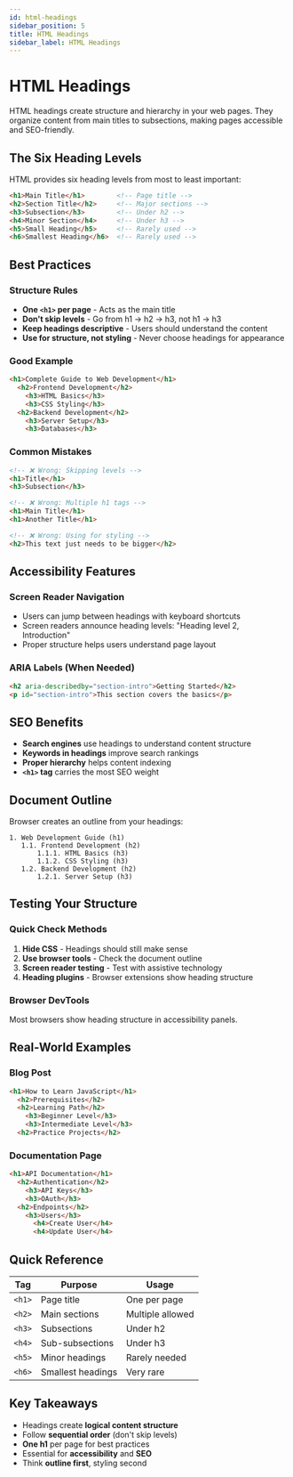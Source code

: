 ```yaml
---
id: html-headings
sidebar_position: 5
title: HTML Headings
sidebar_label: HTML Headings
---
```


# HTML Headings

HTML headings create structure and hierarchy in your web pages. They organize content from main titles to subsections, making pages accessible and SEO-friendly.

## The Six Heading Levels

HTML provides six heading levels from most to least important:

```html
<h1>Main Title</h1>        <!-- Page title -->
<h2>Section Title</h2>     <!-- Major sections -->
<h3>Subsection</h3>        <!-- Under h2 -->
<h4>Minor Section</h4>     <!-- Under h3 -->
<h5>Small Heading</h5>     <!-- Rarely used -->
<h6>Smallest Heading</h6>  <!-- Rarely used -->
```

## Best Practices

### Structure Rules
- **One `<h1>` per page** - Acts as the main title
- **Don't skip levels** - Go from h1 → h2 → h3, not h1 → h3
- **Keep headings descriptive** - Users should understand the content
- **Use for structure, not styling** - Never choose headings for appearance

### Good Example
```html
<h1>Complete Guide to Web Development</h1>
  <h2>Frontend Development</h2>
    <h3>HTML Basics</h3>
    <h3>CSS Styling</h3>
  <h2>Backend Development</h2>
    <h3>Server Setup</h3>
    <h3>Databases</h3>
```

### Common Mistakes
```html
<!-- ❌ Wrong: Skipping levels -->
<h1>Title</h1>
<h3>Subsection</h3>

<!-- ❌ Wrong: Multiple h1 tags -->
<h1>Main Title</h1>
<h1>Another Title</h1>

<!-- ❌ Wrong: Using for styling -->
<h2>This text just needs to be bigger</h2>
```

## Accessibility Features

### Screen Reader Navigation
- Users can jump between headings with keyboard shortcuts
- Screen readers announce heading levels: "Heading level 2, Introduction"
- Proper structure helps users understand page layout

### ARIA Labels (When Needed)
```html
<h2 aria-describedby="section-intro">Getting Started</h2>
<p id="section-intro">This section covers the basics</p>
```

## SEO Benefits

- **Search engines** use headings to understand content structure
- **Keywords in headings** improve search rankings
- **Proper hierarchy** helps content indexing
- **`<h1>` tag** carries the most SEO weight

## Document Outline

Browser creates an outline from your headings:

```
1. Web Development Guide (h1)
   1.1. Frontend Development (h2)
       1.1.1. HTML Basics (h3)
       1.1.2. CSS Styling (h3)
   1.2. Backend Development (h2)
       1.2.1. Server Setup (h3)
```

## Testing Your Structure

### Quick Check Methods
1. **Hide CSS** - Headings should still make sense
2. **Use browser tools** - Check the document outline
3. **Screen reader testing** - Test with assistive technology
4. **Heading plugins** - Browser extensions show heading structure

### Browser DevTools
Most browsers show heading structure in accessibility panels.

## Real-World Examples

### Blog Post
```html
<h1>How to Learn JavaScript</h1>
  <h2>Prerequisites</h2>
  <h2>Learning Path</h2>
    <h3>Beginner Level</h3>
    <h3>Intermediate Level</h3>
  <h2>Practice Projects</h2>
```

### Documentation Page
```html
<h1>API Documentation</h1>
  <h2>Authentication</h2>
    <h3>API Keys</h3>
    <h3>OAuth</h3>
  <h2>Endpoints</h2>
    <h3>Users</h3>
      <h4>Create User</h4>
      <h4>Update User</h4>
```

## Quick Reference

| Tag | Purpose | Usage |
|-----|---------|-------|
| `<h1>` | Page title | One per page |
| `<h2>` | Main sections | Multiple allowed |
| `<h3>` | Subsections | Under h2 |
| `<h4>` | Sub-subsections | Under h3 |
| `<h5>` | Minor headings | Rarely needed |
| `<h6>` | Smallest headings | Very rare |

## Key Takeaways

- Headings create **logical content structure**
- Follow **sequential order** (don't skip levels)
- **One h1** per page for best practices
- Essential for **accessibility** and **SEO**
- Think **outline first**, styling second
